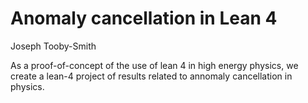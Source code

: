 # Anomaly cancellation in Lean 4 
Joseph Tooby-Smith 

As a proof-of-concept of the use of lean 4 in high energy physics, we create a lean-4 project of results related to annomaly cancellation in physics. 

